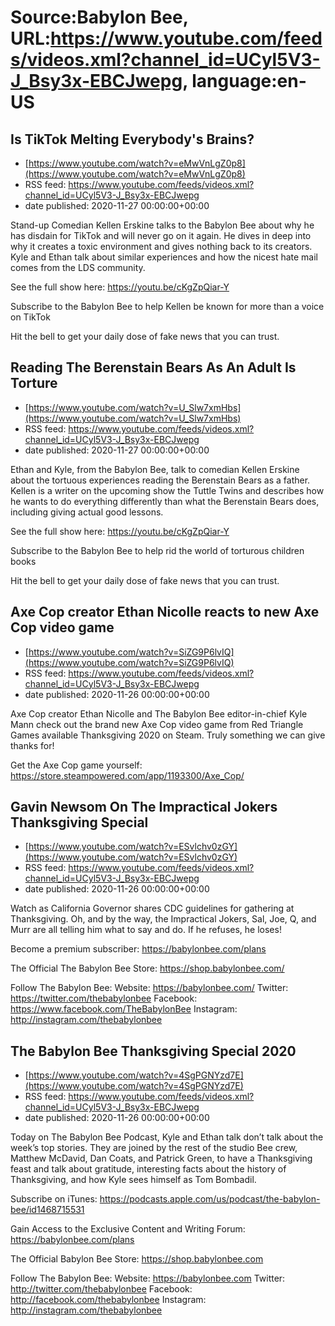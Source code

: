 # Source:Babylon Bee, URL:https://www.youtube.com/feeds/videos.xml?channel_id=UCyl5V3-J_Bsy3x-EBCJwepg, language:en-US

## Is TikTok Melting Everybody's Brains?
 - [https://www.youtube.com/watch?v=eMwVnLgZ0p8](https://www.youtube.com/watch?v=eMwVnLgZ0p8)
 - RSS feed: https://www.youtube.com/feeds/videos.xml?channel_id=UCyl5V3-J_Bsy3x-EBCJwepg
 - date published: 2020-11-27 00:00:00+00:00

Stand-up Comedian Kellen Erskine talks to the Babylon Bee about why he has disdain for TikTok and will never go on it again. He dives in deep into why it creates a toxic environment and gives nothing back to its creators. Kyle and Ethan talk about similar experiences and how the nicest hate mail comes from the LDS community. 

See the full show here:
https://youtu.be/cKgZpQiar-Y

Subscribe to the Babylon Bee to help Kellen be known for more than a voice on TikTok

Hit the bell to get your daily dose of fake news that you can trust.

## Reading The Berenstain Bears As An Adult Is Torture
 - [https://www.youtube.com/watch?v=U_Slw7xmHbs](https://www.youtube.com/watch?v=U_Slw7xmHbs)
 - RSS feed: https://www.youtube.com/feeds/videos.xml?channel_id=UCyl5V3-J_Bsy3x-EBCJwepg
 - date published: 2020-11-27 00:00:00+00:00

Ethan and Kyle, from the Babylon Bee, talk to comedian Kellen Erskine about the tortuous experiences reading the Berenstain Bears as a father. Kellen is a writer on the upcoming show the Tuttle Twins and describes how he wants to do everything differently than what the Berenstain Bears does, including giving actual good lessons. 

See the full show here:
https://youtu.be/cKgZpQiar-Y

Subscribe to the Babylon Bee to help rid the world of torturous children books

Hit the bell to get your daily dose of fake news that you can trust.

## Axe Cop creator Ethan Nicolle reacts to new Axe Cop video game
 - [https://www.youtube.com/watch?v=SiZG9P6lvIQ](https://www.youtube.com/watch?v=SiZG9P6lvIQ)
 - RSS feed: https://www.youtube.com/feeds/videos.xml?channel_id=UCyl5V3-J_Bsy3x-EBCJwepg
 - date published: 2020-11-26 00:00:00+00:00

Axe Cop creator Ethan Nicolle and The Babylon Bee editor-in-chief Kyle Mann check out the brand new Axe Cop video game from Red Triangle Games available Thanksgiving 2020 on Steam. Truly something we can give thanks for!

Get the Axe Cop game yourself: https://store.steampowered.com/app/1193300/Axe_Cop/

## Gavin Newsom On The Impractical Jokers Thanksgiving Special
 - [https://www.youtube.com/watch?v=ESvlchv0zGY](https://www.youtube.com/watch?v=ESvlchv0zGY)
 - RSS feed: https://www.youtube.com/feeds/videos.xml?channel_id=UCyl5V3-J_Bsy3x-EBCJwepg
 - date published: 2020-11-26 00:00:00+00:00

Watch as California Governor shares CDC guidelines for gathering at Thanksgiving. Oh, and by the way, the Impractical Jokers, Sal, Joe, Q, and Murr are all telling him what to say and do. If he refuses, he loses!

Become a premium subscriber:  https://babylonbee.com/plans

The Official The Babylon Bee Store:  https://shop.babylonbee.com/

Follow The Babylon Bee:
Website: https://babylonbee.com/
Twitter: https://twitter.com/thebabylonbee
Facebook: https://www.facebook.com/TheBabylonBee
Instagram: http://instagram.com/thebabylonbee

## The Babylon Bee Thanksgiving Special 2020
 - [https://www.youtube.com/watch?v=4SgPGNYzd7E](https://www.youtube.com/watch?v=4SgPGNYzd7E)
 - RSS feed: https://www.youtube.com/feeds/videos.xml?channel_id=UCyl5V3-J_Bsy3x-EBCJwepg
 - date published: 2020-11-26 00:00:00+00:00

Today on The Babylon Bee Podcast, Kyle and Ethan talk don’t talk about the week’s top stories. They are joined by the rest of the studio Bee crew, Matthew McDavid, Dan Coats, and Patrick Green, to have a Thanksgiving feast and talk about gratitude, interesting facts about the history of Thanksgiving, and how Kyle sees himself as Tom Bombadil. 

Subscribe on iTunes: https://podcasts.apple.com/us/podcast/the-babylon-bee/id1468715531

Gain Access to the Exclusive Content and Writing Forum: https://babylonbee.com/plans

The Official Babylon Bee Store: https://shop.babylonbee.com

Follow The Babylon Bee:
Website: https://babylonbee.com
Twitter: http://twitter.com/thebabylonbee
Facebook: http://facebook.com/thebabylonbee
Instagram: http://instagram.com/thebabylonbee

